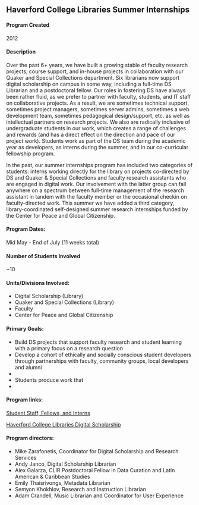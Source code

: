 ## Haverford College Libraries Summer Internships

#### Program Created
2012

#### Description
Over the past 6+ years, we have built a growing stable of faculty research projects, course support, and in-house projects in collaboration with our Quaker and Special Collections department. Six librarians now support digital scholarship on campus in some way, including a full-time DS Librarian and a postdoctoral fellow. Our roles in fostering DS have always been rather fluid, as we prefer to partner with faculty, students, and IT staff on collaborative projects. As a result, we are sometimes technical support, sometimes project managers, sometimes server admins, sometimes a web development team, sometimes pedagogical design/support, etc. as well as intellectual partners on research projects. We also are radically inclusive of undergraduate students in our work, which creates a range of challenges and rewards (and has a direct effect on the direction and pace of our project work). Students work as part of the DS team during the academic year as developers, as interns during the summer, and in our co-curricular fellowship program. 

In the past, our summer internships program has included two categories of students: interns working directly for the library on projects co-directed by DS and Quaker & Special Collections and faculty research assistants who are engaged in digital work. Our involvement with the latter group can fall anywhere on a spectrum between full-time management of the research assistant in tandem with the faculty member or the occasional checkin on faculty-directed work. This summer we have added a third category, library-coordinated self-designed summer research internships funded by the Center for Peace and Global Citizenship.

#### Program Dates: 
Mid May - End of July (11 weeks total)

#### Number of Students Involved
~10

#### Units/Divisions Involved:
- Digital Scholarship (Library)
- Quaker and Special Collections (Library)
- Faculty
- Center for Peace and Global Citizenship

#### Primary Goals:
- Build DS projects that support faculty research and student learning with a primary focus on a research question
- Develop a cohort of ethically and socially conscious student developers through partnerships with faculty, community groups, local developers and alumni
- 
- Students produce work that 
- 

#### Program links:
[Student Staff, Fellows, and Interns](https://www.haverford.edu/library/digital-scholarship/student-staff)

[Haverford College Libraries Digital Scholarship](https://www.haverford.edu/library/digital-scholarship)

#### Program directors:
- Mike Zarafonetis, Coordinator for Digital Scholarship and Research Services
- Andy Janco, Digital Scholarship Librarian
- Alex Galarza, CLIR Postdoctoral Fellow in Data Curation and Latin American & Caribbean Studies
- Emily Thaisrivongs, Metadata Librarian
- Semyon Khokhlov, Research and Instruction Librarian
- Adam Crandell, Music Librarian and Coordinator for User Experience
